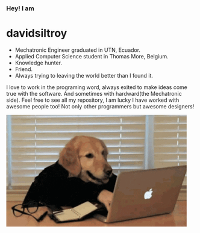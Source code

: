 ### Hey! I am 
# davidsiltroy

- Mechatronic Engineer graduated in UTN, Ecuador. 
- Applied Computer Science student in Thomas More, Belgium.
- Knowledge hunter.
- Friend.
- Always trying to leaving the world better than I found it.

 I love to work in the programing word, always exited to make ideas come true with the software. And sometimes with hardward(the Mechatronic side). Feel free to see all my repository, I am lucky I have worked with awesome people too! Not only other programmers but awesome designers!

![alt text](./assets/img/dogtyping.gif)